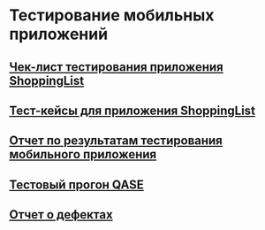 # Тестирование мобильных приложений
## [Чек-лист тестирования приложения ShoppingList](https://docs.google.com/spreadsheets/d/1e6jkqJxX3I_ZkmFF2qZ38Xfwn9dr6bzuavtgiIGdLOk/edit?gid=1092751510#gid=1092751510)
## [Тест-кейсы для приложения ShoppingList](https://github.com/PetrGladkikh/mobile/blob/main/QASE%20ShoppingList.pdf)
## [Отчет по результатам тестирования мобильного приложения](https://docs.google.com/document/d/18mpzvT8Rr6E5wXqlBdqKTjonBsIzAgVY/edit)
## [Тестовый прогон QASE](https://github.com/PetrGladkikh/mobile/blob/main/ShoppingList%20Test%20Run%20-%20Gladkikh.pdf)
## [Отчет о дефектах](https://github.com/PetrGladkikh/mobile/blob/main/Issues%20ShoppingList%20Gladkikh.xlsx)
